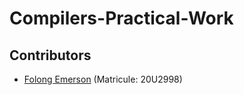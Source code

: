 # Compilers-Practical-Work

## Contributors
- [Folong Emerson](mailto:folong201@gmail.com) (Matricule: 20U2998)